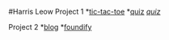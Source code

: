 #Harris Leow
Project 1
*[tic-tac-toe](http://harrislyg.github.io/tic-tac-toe/)
*[quiz](http://harrislyg.github.io/quiz/)
*[quiz](http://harrislyg.github.io/super-mario/)*

Project 2
*[blog](https://secret-garden-75338.herokuapp.com/articles)
*[foundify](https://foundify.herokuapp.com/)
